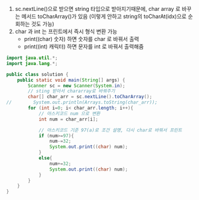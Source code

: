 1. sc.nextLine()으로 받으면 string 타입으로 받아지기때문에, 
    char array 로 바꾸는 메서드 toCharArray()가 있음 
    (이렇게 안하고 string의 toCharAt(idx)으로 순회하는 것도 가능)
2. char 과 int 는 프린트에서 즉시 형식 변환 가능
   - print((char) 숫자) 하면 숫자를 char 로 바꿔서 출력
   - print((int) 캐릭터) 하면 문자를 int 로 바꿔서 출력해줌 


```java
import java.util.*;
import java.lang.*;

public class solution {
    public static void main(String[] args) {
        Scanner sc = new Scanner(System.in);
        // sting 받아서 chararray로 바꿔주기
        char[] char_arr = sc.nextLine().toCharArray();
//        System.out.println(Arrays.toString(char_arr));
        for (int i=0; i< char_arr.length; i++){
            // 아스키코드 num 으로 변환
            int num = char_arr[i];

            // 아스키코드 기준 97(a)로 조건 설명, 다시 char로 바꿔서 프린트
            if (num>=97){
                num-=32;
                System.out.print((char) num);
            }
            else{
                num+=32;
                System.out.print((char) num);
            }
        }
    }
}
```